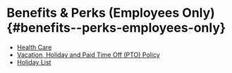 # Benefits & Perks \(Employees Only\) {#benefits--perks-employees-only}

* [Health Care](https://omalab.gitbooks.io/omalab-guide/content/Benefits-and-Perks/Healthcare-and-Disability-Insurance.html)
* [Vacation, Holiday and Paid Time Off \(PTO\) Policy](https://omalab.gitbooks.io/omalab-guide/content/Benefits-and-Perks/Time-Off.html)
* [Holiday List](https://omalab.gitbooks.io/omalab-guide/content/Benefits-and-Perks/Holiday-List.html)



